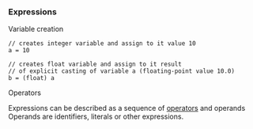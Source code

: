 ### Expressions


Variable creation

    // creates integer variable and assign to it value 10
    a = 10
    
    // creates float variable and assign to it result
    // of explicit casting of variable a (floating-point value 10.0)  
    b = (float) a 

Operators

Expressions can be described as a sequence of [operators][1] and operands
Operands are identifiers, literals or other expressions. 

[1]: https://github.com/potemin1999/phantomshell/tree/master/docs/reference/en/Operators.md